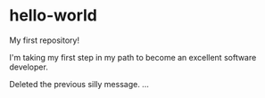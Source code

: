 # hello-world
My first repository!

I'm taking my first step in my path to become an excellent 
software developer.

Deleted the previous silly message. ...
